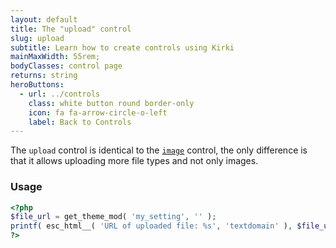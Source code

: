 ```yaml
---
layout: default
title: The "upload" control
slug: upload
subtitle: Learn how to create controls using Kirki
mainMaxWidth: 55rem;
bodyClasses: control page
returns: string
heroButtons:
  - url: ../controls
    class: white button round border-only
    icon: fa fa-arrow-circle-o-left
    label: Back to Controls
---
```


The `upload` control is identical to the [`image`](https://aristath.github.io/kirki/docs/controls/image.html) control, the only difference is that it allows uploading more file types and not only images.

### Usage

```php
<?php
$file_url = get_theme_mod( 'my_setting', '' );
printf( esc_html__( 'URL of uploaded file: %s', 'textdomain' ), $file_url );
?>
```
